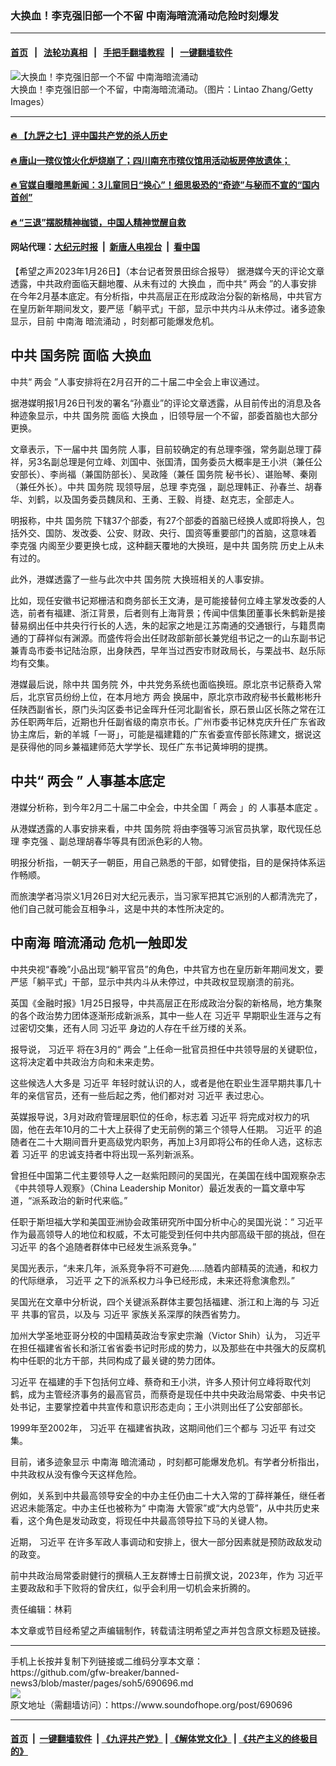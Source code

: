 ### 大换血！李克强旧部一个不留 中南海暗流涌动危险时刻爆发
------------------------

#### [首页](https://github.com/gfw-breaker/banned-news3/blob/master/README.md) &nbsp;&nbsp;|&nbsp;&nbsp; [法轮功真相](https://github.com/begood0513/basic/blob/master/README.md)  &nbsp;&nbsp;|&nbsp;&nbsp; [手把手翻墙教程](https://github.com/gfw-breaker/guides/wiki)  &nbsp;&nbsp;|&nbsp;&nbsp; [一键翻墙软件](https://github.com/gfw-breaker/nogfw/blob/master/README.md)  



<div><img alt="大换血！李克强旧部一个不留 中南海暗流涌动" src="https://img.soundofhope.org/2023-01/gettyimages-1435473074-1674768957422.jpg"/>
<br/><figcaption class="caption">
 大换血！李克强旧部一个不留，中南海暗流涌动。（图片：Lintao Zhang/Getty Images）
</figcaption></div><hr/>

#### [ 🔥  【九評之七】评中国共产党的杀人历史](http://45.63.98.24:10000/videos/res1/news/../../res/jiuping/index.html?202301270740)

#### [ 🔥  唐山一殡仪馆火化炉烧崩了；四川南充市殡仪馆用活动板房停放遗体；](http://45.63.98.24:10000/videos/res1/news/../../res1/corona/index.html?202301270740)

#### [ 🔥  官媒自曝暗黑新闻：3儿童同日“换心”！细思极恐的“奇迹”与秘而不宣的“国内首创”](http://45.63.98.24:10000/videos/res1/news/../../res/Organs/index.html?202301270740)

#### [ 🔥  “三退”摆脱精神枷锁，中国人精神觉醒自救](http://45.63.98.24:10000/videos/res1/news/../../res1/tui/index.html?202301270740)

#### 网站代理：[大纪元时报](http://45.63.98.24:85/gb/?202301270740) &nbsp;|&nbsp; [新唐人电视台](http://45.63.98.24:8808/gb/?202301270740) &nbsp;|&nbsp; [看中国](http://45.63.98.24:8300/?202301270740)

<div><div class="Content__Wrapper sc-1bvya0-0 elmmKw article_body" itemprop="articleBody">
 <div id="post_place_1">
 </div>
 <p class="meta-top">
  <span class="meta">
   【希望之声2023年1月26日】（本台记者贺景田综合报导）
  </span>
  据港媒今天的评论文章透露，中共政府面临天翻地覆、从未有过的
  <ok href="/term/18432">
   大换血
  </ok>
  ，而中共“
  <ok href="/term/34349">
   两会
  </ok>
  ”的人事安排在今年2月基本底定。有分析指，中共高层正在形成政治分裂的新格局，中共官方在皇历新年期间发文，要严惩「躺平式」干部，显示中共内斗从未停过。诸多迹象显示，目前
  <ok href="/term/3731">
   中南海
  </ok>
  <ok href="/term/782621">
   暗流涌动
  </ok>
  ，时刻都可能爆发危机。
 </p>
 <h2>
  <strong>
   中共
   <ok href="/term/9372">
    国务院
   </ok>
   面临
   <ok href="/term/18432">
    大换血
   </ok>
  </strong>
 </h2>
 <p>
  中共“
  <ok href="/term/34349">
   两会
  </ok>
  ”人事安排将在2月召开的二十届二中全会上审议通过。
 </p>
 <p>
  据港媒明报1月26日刊发的署名“孙嘉业”的评论文章透露，从目前传出的消息及各种迹象显示，中共
  <ok href="/term/9372">
   国务院
  </ok>
  面临
  <ok href="/term/18432">
   大换血
  </ok>
  ，旧领导层一个不留，部委首脑也大部分更换。
 </p>
 <p>
  文章表示，下一届中共
  <ok href="/term/9372">
   国务院
  </ok>
  人事，目前较确定的有总理李强，常务副总理丁薛祥，另3名副总理是何立峰、刘国中、张国清，国务委员大概率是王小洪（兼任公安部长）、李尚福（兼国防部长）、吴政隆（兼任
  <ok href="/term/9372">
   国务院
  </ok>
  秘书长）、谌贻琴、秦刚（兼任外长）。中共
  <ok href="/term/9372">
   国务院
  </ok>
  现领导层，总理
  <ok href="/term/1429">
   李克强
  </ok>
  ，副总理韩正、孙春兰、胡春华、刘鹤，以及国务委员魏凤和、王勇、王毅、肖捷、赵克志，全部走人。
 </p>
 <p>
  明报称，中共
  <ok href="/term/9372">
   国务院
  </ok>
  下辖37个部委，有27个部委的首脑已经换人或即将换人，包括外交、国防、发改委、公安、财政、央行、国资等重要部门的首脑，这意味着
  <ok href="/term/1429">
   李克强
  </ok>
  内阁至少要更换七成，这种翻天覆地的大换班，是中共
  <ok href="/term/9372">
   国务院
  </ok>
  历史上从未有过的。
 </p>
 <p>
  此外，港媒透露了一些与此次中共
  <ok href="/term/9372">
   国务院
  </ok>
  大换班相关的人事安排。
 </p>
 <p>
  比如，现任安徽书记郑栅洁和商务部长王文涛，是可能接替何立峰主掌发改委的人选，前者有福建、浙江背景，后者则有上海背景；传闻中信集团董事长朱鹤新是接替易纲出任中共央行行长的人选，朱的起家之地是江苏南通的交通银行，与籍贯南通的丁薛祥似有渊源。而盛传将会出任财政部新部长兼党组书记之一的山东副书记兼青岛市委书记陆治原，出身陕西，早年当过西安市财政局长，与栗战书、赵乐际均有交集。
 </p>
 <p>
  港媒最后说，除中共
  <ok href="/term/9372">
   国务院
  </ok>
  外，中共党务系统也面临换班。原北京书记蔡奇入常后，北京官员纷纷上位，在本月地方
  <ok href="/term/34349">
   两会
  </ok>
  换届中，原北京市政府秘书长戴彬彬升任陕西副省长，原门头沟区委书记金晖升任河北副省长，原石景山区长陈之常在江苏任职两年后，近期也升任副省级的南京市长。广州市委书记林克庆升任广东省政协主席后，新的羊城「一哥」，可能是福建籍的广东省委宣传部长陈建文，据说这是获得他的同乡兼福建师范大学学长、现任广东书记黄坤明的提携。
 </p>
 <h2>
  <strong>
   中共“
   <ok href="/term/34349">
    两会
   </ok>
   ”
   <ok href="/term/832338">
    人事基本底定
   </ok>
  </strong>
 </h2>
 <p>
  港媒分析称，到今年2月二十届二中全会，中共全国「
  <ok href="/term/34349">
   两会
  </ok>
  」的
  <ok href="/term/832338">
   人事基本底定
  </ok>
  。
 </p>
 <p>
  从港媒透露的人事安排来看，中共
  <ok href="/term/9372">
   国务院
  </ok>
  将由李强等习派官员执掌，取代现任总理
  <ok href="/term/1429">
   李克强
  </ok>
  、副总理胡春华等具有团派色彩的人物。
 </p>
 <p>
  明报分析指，一朝天子一朝臣，用自己熟悉的干部，如臂使指，目的是保持体系运作畅顺。
 </p>
 <p>
  而旅澳学者冯崇义1月26日对大纪元表示，当习家军把其它派别的人都清洗完了，他们自己就可能会互相争斗，这是中共的本性所决定的。
 </p>
 <h2>
  <strong>
   <ok href="/term/3731">
    中南海
   </ok>
   <ok href="/term/782621">
    暗流涌动
   </ok>
   <ok href="/term/832341">
    危机一触即发
   </ok>
  </strong>
 </h2>
 <p>
  中共央视“春晚”小品出现“躺平官员”的角色，中共官方也在皇历新年期间发文，要严惩「躺平式」干部，显示中共内斗从未停过，中共政权显现崩溃的前兆。
 </p>
 <p>
  英国《金融时报》1月25日报导，中共高层正在形成政治分裂的新格局，地方集聚的各个政治势力团体逐渐形成新派系，其中一些人在
  <ok href="/term/1063">
   习近平
  </ok>
  早期职业生涯与之有过密切交集，还有人同
  <ok href="/term/1063">
   习近平
  </ok>
  身边的人存在千丝万缕的关系。
 </p>
 <p>
  报导说，
  <ok href="/term/1063">
   习近平
  </ok>
  将在3月的“
  <ok href="/term/34349">
   两会
  </ok>
  ”上任命一批官员担任中共领导层的关键职位，这将决定着中共政治方向和未来走势。
 </p>
 <p>
  这些候选人大多是
  <ok href="/term/1063">
   习近平
  </ok>
  年轻时就认识的人，或者是他在职业生涯早期共事几十年的亲信官员，还有一些后起之秀，他们都对对
  <ok href="/term/1063">
   习近平
  </ok>
  表过忠心。
 </p>
 <p>
  英媒报导说，3月对政府管理层职位的任命，标志着
  <ok href="/term/1063">
   习近平
  </ok>
  将完成对权力的巩固，他在去年10月的二十大上获得了史无前例的第三个领导人任期。
  <ok href="/term/1063">
   习近平
  </ok>
  的追随者在二十大期间晋升更高级党内职务，再加上3月即将公布的任命人选，这标志着
  <ok href="/term/1063">
   习近平
  </ok>
  的忠诚支持者中将出现一系列新派系。
 </p>
 <p>
  曾担任中国第二代主要领导人之一赵紫阳顾问的吴国光，在美国在线中国观察杂志《中共领导人观察》（China Leadership Monitor）最近发表的一篇文章中写道，“派系政治的新时代来临。”
 </p>
 <p>
  任职于斯坦福大学和美国亚洲协会政策研究所中国分析中心的吴国光说：“
  <ok href="/term/1063">
   习近平
  </ok>
  作为最高领导人的地位和权威，不太可能受到任何中共内部高级干部的挑战，但在
  <ok href="/term/1063">
   习近平
  </ok>
  的各个追随者群体中已经发生派系竞争。”
 </p>
 <p>
  吴国光表示，“未来几年，派系竞争将不可避免……随着内部精英的流通，和权力的代际继承，
  <ok href="/term/1063">
   习近平
  </ok>
  之下的派系权力斗争已经形成，未来还将愈演愈烈。”
 </p>
 <p>
  吴国光在文章中分析说，四个关键派系群体主要包括福建、浙江和上海的与
  <ok href="/term/1063">
   习近平
  </ok>
  共事的官员，以及与
  <ok href="/term/1063">
   习近平
  </ok>
  家族关系深厚的陕西省势力。
 </p>
 <p>
  加州大学圣地亚哥分校的中国精英政治专家史宗瀚（Victor Shih）认为，
  <ok href="/term/1063">
   习近平
  </ok>
  在担任福建省省长和浙江省省委书记时形成的势力，以及那些在中共强大的反腐机构中任职的北方干部，共同构成了最关键的势力团体。
 </p>
 <p>
  <ok href="/term/1063">
   习近平
  </ok>
  在福建的手下包括何立峰、蔡奇和王小洪，许多人预计何立峰将取代刘鹤，成为主管经济事务的最高官员，而蔡奇是现任中共中央政治局常委、中央书记处书记，主要掌控着中共宣传和意识形态走向；王小洪则出任了公安部部长。
 </p>
 <p>
  1999年至2002年，
  <ok href="/term/1063">
   习近平
  </ok>
  在福建省执政，这期间他们三个都与
  <ok href="/term/1063">
   习近平
  </ok>
  有过交集。
 </p>
 <p>
  目前，诸多迹象显示
  <ok href="/term/3731">
   中南海
  </ok>
  <ok href="/term/782621">
   暗流涌动
  </ok>
  ，时刻都可能爆发危机。有学者分析指出，中共政权从没有像今天这样危险。
 </p>
 <p>
  例如，关系到中共最高领导安全的中办主任仍由二十大入常的丁薛祥兼任，继任者迟迟未能落定。中办主任也被称为“
  <ok href="/term/3731">
   中南海
  </ok>
  大管家”或“大内总管”，从中共历史来看，这个角色是发动政变，将现任中共最高领导拉下马的关键人物。
 </p>
 <p>
  近期，
  <ok href="/term/1063">
   习近平
  </ok>
  在许多军政人事调动和安排上，很大一部分因素就是预防政敌发动的政变。
 </p>
 <p>
  前中共政治局常委尉健行的撰稿人王友群博士日前撰文说，2023年，作为
  <ok href="/term/1063">
   习近平
  </ok>
  主要政敌和手下败将的曾庆红，似乎会利用一切机会来折腾的。
 </p>
 <p class="meta-btm">
  责任编辑：林莉
 </p>
 <p class="meta-btm">
  本文章或节目经希望之声编辑制作，转载请注明希望之声并包含原文标题及链接。
 </p>
</div>
</div>
<hr/>
手机上长按并复制下列链接或二维码分享本文章：<br/>
https://github.com/gfw-breaker/banned-news3/blob/master/pages/soh5/690696.md <br/>
<a href='https://github.com/gfw-breaker/banned-news3/blob/master/pages/soh5/690696.md'><img src='https://github.com/gfw-breaker/banned-news3/blob/master/pages/soh5/690696.md.png'/></a> <br/>
原文地址（需翻墙访问）：https://www.soundofhope.org/post/690696


------------------------
#### [首页](https://github.com/gfw-breaker/banned-news3/blob/master/README.md) &nbsp;|&nbsp; [一键翻墙软件](https://github.com/gfw-breaker/nogfw/blob/master/README.md) &nbsp;| [《九评共产党》](https://github.com/gfw-breaker/9ping.md/blob/master/README.md#九评之一评共产党是什么) | [《解体党文化》](https://github.com/gfw-breaker/jtdwh.md/blob/master/README.md) | [《共产主义的终极目的》](https://github.com/gfw-breaker/gczydzjmd.md/blob/master/README.md)


<img src='http://gfw-breaker.win/banned-news3/pages/soh5/690696.md' width='0px' height='0px'/>